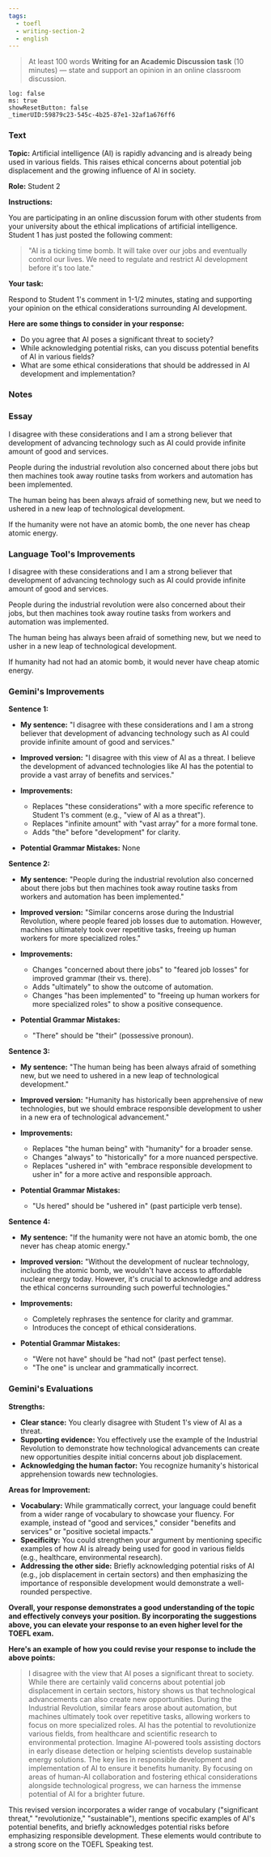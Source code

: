 ```yaml
---
tags:
  - toefl
  - writing-section-2
  - english
---
```

>At least 100 words
>**Writing for an Academic Discussion task** (10 minutes) — state and support an opinion in an online classroom discussion.

```timer
log: false
ms: true
showResetButton: false
_timerUID:59879c23-545c-4b25-87e1-32af1a676ff6
```

### Text

**Topic:** Artificial intelligence (AI) is rapidly advancing and is already being used in various fields. This raises ethical concerns about potential job displacement and the growing influence of AI in society.

**Role:** Student 2

**Instructions:**

You are participating in an online discussion forum with other students from your university about the ethical implications of artificial intelligence. Student 1 has just posted the following comment:

> "AI is a ticking time bomb. It will take over our jobs and eventually control our lives. We need to regulate and restrict AI development before it's too late."

**Your task:**

Respond to Student 1's comment in 1-1/2 minutes, stating and supporting your opinion on the ethical considerations surrounding AI development.

**Here are some things to consider in your response:**

- Do you agree that AI poses a significant threat to society?
- While acknowledging potential risks, can you discuss potential benefits of AI in various fields?
- What are some ethical considerations that should be addressed in AI development and implementation?



### Notes










### Essay

I disagree with these considerations and I am a strong believer that development of advancing technology such as AI could provide infinite amount of good and services.

People during the industrial revolution also concerned about there jobs but then machines took away routine tasks from workers and automation has been implemented.

The human being has been always afraid of something new, but we need to ushered in a new leap of technological development.

If the humanity were not have an atomic bomb, the one never has cheap atomic energy.



### Language Tool's Improvements

I disagree with these considerations and I am a strong believer that development of advancing technology such as AI could provide infinite amount of good and services. 

People during the industrial revolution were also concerned about their jobs, but then machines took away routine tasks from workers and automation was implemented. 

The human being has always been afraid of something new, but we need to usher in a new leap of technological development. 

If humanity had not had an atomic bomb, it would never have cheap atomic energy.



### Gemini's Improvements

**Sentence 1:**

- **My sentence:** "I disagree with these considerations and I am a strong believer that development of advancing technology such as AI could provide infinite amount of good and services."
    
- **Improved version:** "I disagree with this view of AI as a threat. I believe the development of advanced technologies like AI has the potential to provide a vast array of benefits and services."
    
- **Improvements:**
    
    - Replaces "these considerations" with a more specific reference to Student 1's comment (e.g., "view of AI as a threat").
    - Replaces "infinite amount" with "vast array" for a more formal tone.
    - Adds "the" before "development" for clarity.
- **Potential Grammar Mistakes:** None
    

**Sentence 2:**

- **My sentence:** "People during the industrial revolution also concerned about there jobs but then machines took away routine tasks from workers and automation has been implemented."
    
- **Improved version:** "Similar concerns arose during the Industrial Revolution, where people feared job losses due to automation. However, machines ultimately took over repetitive tasks, freeing up human workers for more specialized roles."
    
- **Improvements:**
    
    - Changes "concerned about there jobs" to "feared job losses" for improved grammar (their vs. there).
    - Adds "ultimately" to show the outcome of automation.
    - Changes "has been implemented" to "freeing up human workers for more specialized roles" to show a positive consequence.
- **Potential Grammar Mistakes:**
    
    - "There" should be "their" (possessive pronoun).

**Sentence 3:**

- **My sentence:** "The human being has been always afraid of something new, but we need to ushered in a new leap of technological development."
    
- **Improved version:** "Humanity has historically been apprehensive of new technologies, but we should embrace responsible development to usher in a new era of technological advancement."
    
- **Improvements:**
    
    - Replaces "the human being" with "humanity" for a broader sense.
    - Changes "always" to "historically" for a more nuanced perspective.
    - Replaces "ushered in" with "embrace responsible development to usher in" for a more active and responsible approach.
- **Potential Grammar Mistakes:**
    
    - "Us hered" should be "ushered in" (past participle verb tense).

**Sentence 4:**

- **My sentence:** "If the humanity were not have an atomic bomb, the one never has cheap atomic energy."
    
- **Improved version:** "Without the development of nuclear technology, including the atomic bomb, we wouldn't have access to affordable nuclear energy today. However, it's crucial to acknowledge and address the ethical concerns surrounding such powerful technologies."
    
- **Improvements:**
    
    - Completely rephrases the sentence for clarity and grammar.
    - Introduces the concept of ethical considerations.
- **Potential Grammar Mistakes:**
    
    - "Were not have" should be "had not" (past perfect tense).
    - "The one" is unclear and grammatically incorrect.



### Gemini's Evaluations


**Strengths:**

- **Clear stance:** You clearly disagree with Student 1's view of AI as a threat.
- **Supporting evidence:** You effectively use the example of the Industrial Revolution to demonstrate how technological advancements can create new opportunities despite initial concerns about job displacement.
- **Acknowledging the human factor:** You recognize humanity's historical apprehension towards new technologies.

**Areas for Improvement:**

- **Vocabulary:** While grammatically correct, your language could benefit from a wider range of vocabulary to showcase your fluency. For example, instead of "good and services," consider "benefits and services" or "positive societal impacts."
- **Specificity:** You could strengthen your argument by mentioning specific examples of how AI is already being used for good in various fields (e.g., healthcare, environmental research).
- **Addressing the other side:** Briefly acknowledging potential risks of AI (e.g., job displacement in certain sectors) and then emphasizing the importance of responsible development would demonstrate a well-rounded perspective.

**Overall, your response demonstrates a good understanding of the topic and effectively conveys your position. By incorporating the suggestions above, you can elevate your response to an even higher level for the TOEFL exam.**

**Here's an example of how you could revise your response to include the above points:**

> I disagree with the view that AI poses a significant threat to society. While there are certainly valid concerns about potential job displacement in certain sectors, history shows us that technological advancements can also create new opportunities. During the Industrial Revolution, similar fears arose about automation, but machines ultimately took over repetitive tasks, allowing workers to focus on more specialized roles.
> AI has the potential to revolutionize various fields, from healthcare and scientific research to environmental protection. Imagine AI-powered tools assisting doctors in early disease detection or helping scientists develop sustainable energy solutions. The key lies in responsible development and implementation of AI to ensure it benefits humanity. By focusing on areas of human-AI collaboration and fostering ethical considerations alongside technological progress, we can harness the immense potential of AI for a brighter future.

This revised version incorporates a wider range of vocabulary ("significant threat," "revolutionize," "sustainable"), mentions specific examples of AI's potential benefits, and briefly acknowledges potential risks before emphasizing responsible development. These elements would contribute to a strong score on the TOEFL Speaking test.


